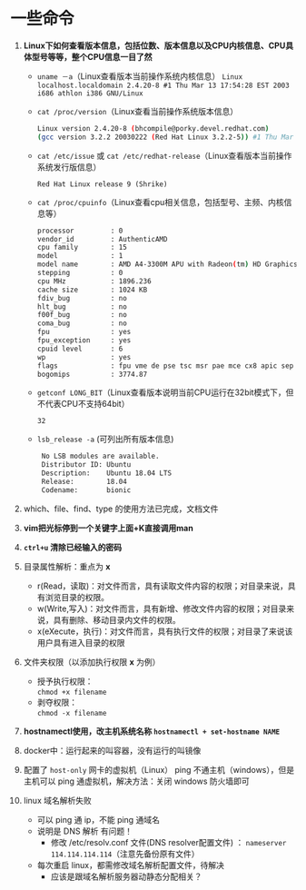 # 一些命令

1. **Linux下如何查看版本信息，包括位数、版本信息以及CPU内核信息、CPU具体型号等等，整个CPU信息一目了然**
    - `uname －a`（Linux查看版本当前操作系统内核信息）
    `Linux localhost.localdomain 2.4.20-8 #1 Thu Mar 13 17:54:28 EST 2003 i686 athlon i386 GNU/Linux`

    - `cat /proc/version`（Linux查看当前操作系统版本信息）

        ```bash
        Linux version 2.4.20-8 (bhcompile@porky.devel.redhat.com)
        (gcc version 3.2.2 20030222 (Red Hat Linux 3.2.2-5)) #1 Thu Mar 13 17:54:28 EST 2003
        ```

    - `cat /etc/issue` 或 `cat /etc/redhat-release`（Linux查看版本当前操作系统发行版信息）

        `Red Hat Linux release 9 (Shrike)`

    - `cat /proc/cpuinfo`（Linux查看cpu相关信息，包括型号、主频、内核信息等）

        ```bash
        processor         : 0
        vendor_id         : AuthenticAMD  
        cpu family        : 15  
        model             : 1  
        model name        : AMD A4-3300M APU with Radeon(tm) HD Graphics
        stepping          : 0
        cpu MHz           : 1896.236
        cache size        : 1024 KB
        fdiv_bug          : no
        hlt_bug           : no
        f00f_bug          : no
        coma_bug          : no
        fpu               : yes
        fpu_exception     : yes
        cpuid level       : 6
        wp                : yes  
        flags             : fpu vme de pse tsc msr pae mce cx8 apic sep mtrr pge mca cmov pat pse36 clflush mmx fxsr sse sse2 syscall mmxext lm 3dnowext 3dnow
        bogomips          : 3774.87  
        ```  

    - `getconf LONG_BIT`（Linux查看版本说明当前CPU运行在32bit模式下，但不代表CPU不支持64bit）

      `32`

    - `lsb_release -a` (可列出所有版本信息)

       ```bash
        No LSB modules are available.
        Distributor ID: Ubuntu
        Description:    Ubuntu 18.04 LTS
        Release:        18.04
        Codename:       bionic
        ```  

2. which、file、find、type 的使用方法已完成，文档文件

3. **vim把光标停到一个关键字上面+K直接调用man**

4. **`ctrl+u` 清除已经输入的密码**

5. 目录属性解析：重点为 **x**
    - r(Read，读取)：对文件而言，具有读取文件内容的权限；对目录来说，具有浏览目录的权限。
    - w(Write,写入)：对文件而言，具有新增、修改文件内容的权限；对目录来说，具有删除、移动目录内文件的权限。
    - x(eXecute，执行)：对文件而言，具有执行文件的权限；对目录了来说该用户具有进入目录的权限

6. 文件夹权限（以添加执行权限 **x** 为例）
    - 授予执行权限：  
    `chmod +x filename`
    - 剥夺权限：  
    `chmod -x filename`

7. **hostnamectl使用，改主机系统名称 `hostnamectl + set-hostname NAME`**

8. docker中：运行起来的叫容器，没有运行的叫镜像

9. 配置了 `host-only` 网卡的虚拟机（Linux） ping 不通主机（windows），但是主机可以 ping 通虚拟机，解决方法：关闭 windows 防火墙即可

10. linux 域名解析失败
    - 可以 ping 通 ip，不能 ping 通域名
    - 说明是 DNS 解析 有问题！
      - 修改 /etc/resolv.conf 文件(DNS resolver配置文件) ：
        `nameserver 114.114.114.114`（注意先备份原有文件）
    - 每次重启 linux，都需修改域名解析配置文件，待解决
      - 应该是跟域名解析服务器动静态分配相关？
